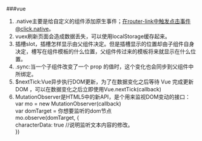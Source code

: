 ###vue
1. .native主要是给自定义的组件添加原生事件；在router-link中触发点击事件@click.native。
2. vuex刷新页面会造成数据丢失，可以使用localStorage缓存起来。
3. 插槽slot，插槽怎样显示由父组件决定。但是插槽显示的位置却由子组件自身决定，槽写在组件模板的什么位置，父组件传过来的模板将来就显示在什么位置。
4. .sync:当一个子组件改变了一个 prop 的值时，这个变化也会同步到父组件中所绑定。
5. $nextTick:Vue异步执行DOM更新，为了在数据变化之后等待 Vue 完成更新 DOM ，可以在数据变化之后立即使用Vue.nextTick(callback)
6. MutationObserver是HTML5中的新API，是个用来监视DOM变动的接口：</br>
	var mo = new MutationObserver(callback)  
    var domTarget = 你想要监听的dom节点  
	mo.observe(domTarget, {</br>
	      characterData: true //说明监听文本内容的修改。</br>
	})
